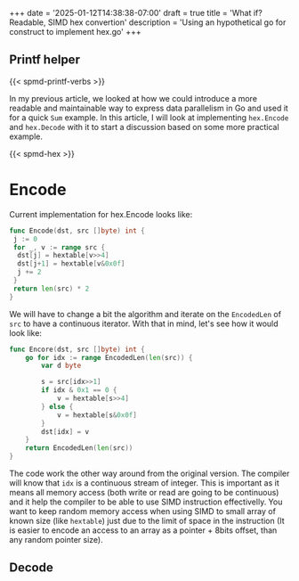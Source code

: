 +++
date = '2025-01-12T14:38:38-07:00'
draft = true
title = 'What if? Readable, SIMD hex convertion'
description = 'Using an hypothetical go for construct to implement hex.go'
+++

## Printf helper

{{< spmd-printf-verbs >}}

In my previous article, we looked at how we could introduce a more readable and maintainable way to express data parallelism in Go and used it for a quick `Sum` example. In this article, I will look at implementing `hex.Encode` and `hex.Decode` with it to start a discussion based on some more practical example.

{{< spmd-hex >}}

# Encode

Current implementation for hex.Encode looks like:

```go
func Encode(dst, src []byte) int {
 j := 0
 for _, v := range src {
  dst[j] = hextable[v>>4]
  dst[j+1] = hextable[v&0x0f]
  j += 2
 }
 return len(src) * 2
}
```

We will have to change a bit the algorithm and iterate on the `EncodedLen` of `src` to have a continuous iterator. With that in mind, let's see how it would look like:

```go
func Encore(dst, src []byte) int {
    go for idx := range EncodedLen(len(src)) {
        var d byte

        s = src[idx>>1]
        if idx & 0x1 == 0 {
            v = hextable[s>>4]
        } else {
            v = hextable[s&0x0f]
        }
        dst[idx] = v
    }
    return EncodedLen(len(src))
}
```

The code work the other way around from the original version. The compiler will know that `idx` is a continuous stream of integer. This is important as it means all memory access (both write or read are going to be continuous) and it help the compiler to be able to use SIMD instruction effectivelly. You want to keep random memory access when using SIMD to small array of known size (like `hextable`) just due to the limit of space in the instruction (It is easier to encode an access to an array as a pointer + 8bits offset, than any random pointer size).

## Decode
